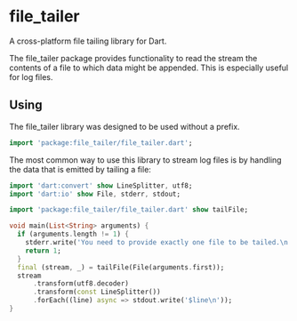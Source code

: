 # file_tailer

A cross-platform file tailing library for Dart.

The file_tailer package provides functionality to read the stream the contents of a file to which data might be appended. This is especially useful for log files.

## Using

The file_tailer library was designed to be used without a prefix.

```dart
import 'package:file_tailer/file_tailer.dart';
```

The most common way to use this library to stream log files is by handling the data that is emitted
by tailing a file:

```dart
import 'dart:convert' show LineSplitter, utf8;
import 'dart:io' show File, stderr, stdout;

import 'package:file_tailer/file_tailer.dart' show tailFile;

void main(List<String> arguments) {
  if (arguments.length != 1) {
    stderr.write('You need to provide exactly one file to be tailed.\n');
    return 1;
  }
  final (stream, _) = tailFile(File(arguments.first));
  stream
      .transform(utf8.decoder)
      .transform(const LineSplitter())
      .forEach((line) async => stdout.write('$line\n'));
}
```
